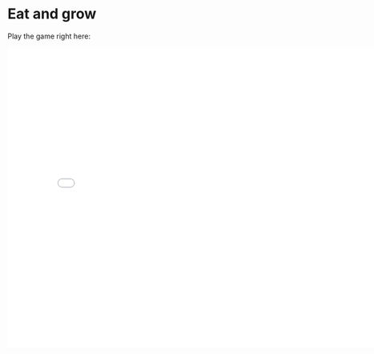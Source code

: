 # Eat and grow

Play the game right here:

<iframe src="wasm/game.html" width="800" height="600" frameborder="0"></iframe>